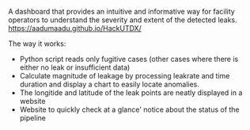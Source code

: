 A dashboard that provides an intuitive and informative way for facility operators to understand the severity and extent of the detected leaks.
https://aadumaadu.github.io/HackUTDX/

The way it works:
- Python script reads only fugitive cases (other cases where there is either no leak or insufficient data)
- Calculate magnitude of leakage by processing leakrate and time duration and display a chart to easily locate anomalies.
- The longitide and latitude of the leak points are neatly displayed in a website
- Website to quickly check at a glance' notice about the status of the pipeline
